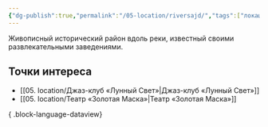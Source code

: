 ```yaml
---
{"dg-publish":true,"permalink":"/05-location/riversajd/","tags":["локация/район"]}
---
```


Живописный исторический район вдоль реки, известный своими развлекательными заведениями. 
## Точки интереса
- [[05. location/Джаз-клуб «Лунный Свет»\|Джаз-клуб «Лунный Свет»]]
- [[05. location/Театр «Золотая Маска»\|Театр «Золотая Маска»]]

{ .block-language-dataview}
